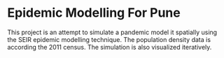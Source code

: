 # Epidemic Modelling For Pune

This project is an attempt to simulate a pandemic model it spatially using the SEIR epidemic modelling technique. The population density data is according the 2011 census.
The simulation is also visualized iteratively.
